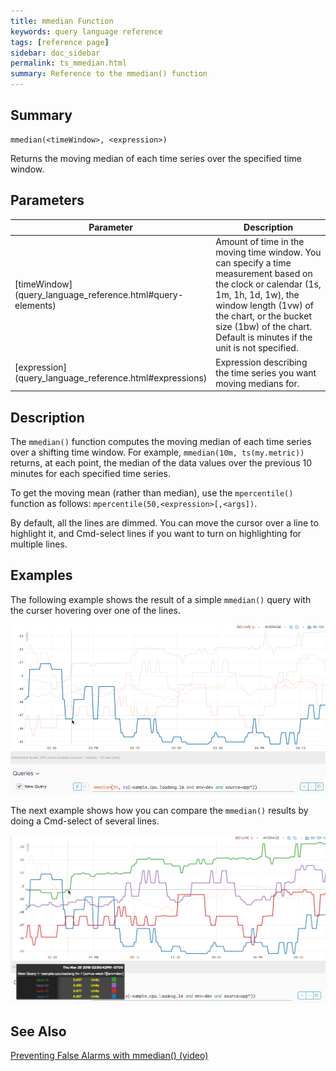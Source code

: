 ```yaml
---
title: mmedian Function
keywords: query language reference
tags: [reference page]
sidebar: doc_sidebar
permalink: ts_mmedian.html
summary: Reference to the mmedian() function
---
```


## Summary

```
mmedian(<timeWindow>, <expression>)
```
Returns the moving median of each time series over the specified time window.

## Parameters

<table>
<tbody>
<thead>
<tr><th width="20%">Parameter</th><th width="80%">Description</th></tr>
</thead>
<tr>
<td markdown="span">[timeWindow](query_language_reference.html#query-elements)</td>
<td markdown="span">Amount of time in the moving time window. You can specify a time measurement based on the clock or calendar (1s, 1m, 1h, 1d, 1w), the window length (1vw) of the chart, or the bucket size (1bw) of the chart. Default is minutes if the unit is not specified.</td></tr>
<tr>
<td markdown="span"> [expression](query_language_reference.html#expressions)</td>
<td>Expression describing the time series you want moving medians for.  </td></tr>
</tbody>
</table>

## Description

The `mmedian()` function computes the moving median of each time series over a shifting time window. For example, `mmedian(10m, ts(my.metric))` returns, at each point, the median of the data values over the previous 10 minutes for each specified time series.

To get the moving mean (rather than median), use the `mpercentile()` function as follows: `mpercentile(50,<expression>[,<args])`.

By default, all the lines are dimmed. You can move the cursor over a line to highlight it, and Cmd-select lines if you want to turn on highlighting for multiple lines.
 

## Examples

The following example shows the result of a simple `mmedian()` query with the curser hovering over one of the lines.

![mmedian](images/ts_mmedian.png)

The next example shows how you can compare the `mmedian()` results by doing a Cmd-select of several lines.

![mmedian compare](images/ts_mmedian_clicked.png)

## See Also

[Preventing False Alarms with mmedian() (video)](https://www.youtube.com/watch?v=dkHmnH_Dchc&feature=youtu.be)

